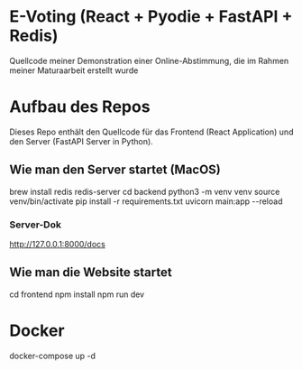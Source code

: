 # E-Voting (React + Pyodie + FastAPI + Redis)

Quellcode meiner Demonstration einer Online-Abstimmung, die im Rahmen meiner Maturaarbeit erstellt wurde

# Aufbau des Repos

Dieses Repo enthält den Quellcode für das Frontend (React Application) und den Server (FastAPI Server in Python).

## Wie man den Server startet (MacOS)
brew install redis
redis-server
cd backend
python3 -m venv venv
source venv/bin/activate
pip install -r requirements.txt
uvicorn main:app --reload

### Server-Dok
http://127.0.0.1:8000/docs

## Wie man die Website startet
cd frontend
npm install
npm run dev

# Docker
docker-compose up -d